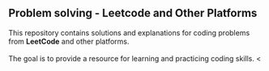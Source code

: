 ## Problem solving - Leetcode and Other Platforms

This repository contains solutions and explanations for coding problems from **LeetCode** and other platforms. <br><br>
The goal is to provide a resource for learning and practicing coding skills. <<br>
